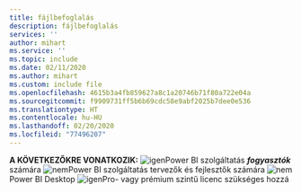 ```yaml
---
title: fájlbefoglalás
description: fájlbefoglalás
services: ''
author: mihart
ms.service: ''
ms.topic: include
ms.date: 02/11/2020
ms.author: mihart
ms.custom: include file
ms.openlocfilehash: 4615b3a4fb859627a8c1a20746b71f80a722e04a
ms.sourcegitcommit: f9909731ff5b6b69cdc58e9abf2025b7dee0e536
ms.translationtype: HT
ms.contentlocale: hu-HU
ms.lasthandoff: 02/20/2020
ms.locfileid: "77496207"
---
```

<Token>**A KÖVETKEZŐKRE VONATKOZIK:** ![igen](media/yes.png)Power BI szolgáltatás ***fogyasztók*** számára ![nem](media/no.png)Power BI szolgáltatás tervezők és fejlesztők számára ![nem](media/no.png)Power BI Desktop ![igen](media/yes.png)Pro- vagy prémium szintű licenc szükséges hozzá </Token>